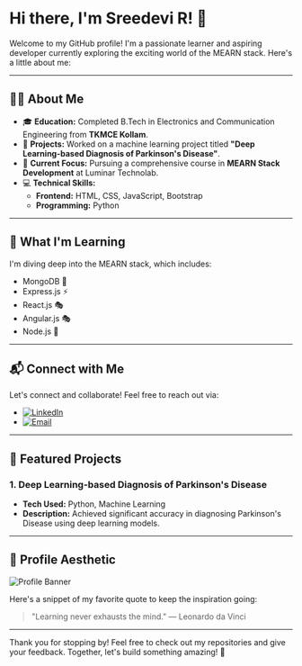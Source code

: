 # Hi there, I'm Sreedevi R! 👋

Welcome to my GitHub profile! I'm a passionate learner and aspiring developer currently exploring the exciting world of the MEARN stack. Here's a little about me:

---

## 👩‍💻 About Me

- 🎓 **Education:** Completed B.Tech in Electronics and Communication Engineering from **TKMCE Kollam**.
- 🤖 **Projects:** Worked on a machine learning project titled **"Deep Learning-based Diagnosis of Parkinson's Disease"**.
- 🚀 **Current Focus:** Pursuing a comprehensive course in **MEARN Stack Development** at Luminar Technolab.
- 💻 **Technical Skills:**
  - **Frontend:** HTML, CSS, JavaScript, Bootstrap
  - **Programming:** Python

---

## 🌱 What I'm Learning

I'm diving deep into the MEARN stack, which includes:

- MongoDB 🌱
- Express.js ⚡
- React.js 🎭
- Angular.js 🎭
- Node.js 🔧

---

## 📬 Connect with Me

Let's connect and collaborate! Feel free to reach out via:

- [![LinkedIn](https://img.shields.io/badge/-LinkedIn-blue?style=flat&logo=linkedin)](https://www.linkedin.com/in/sreedevi-r-4409bb213) 
- [![Email](https://img.shields.io/badge/-Email-red?style=flat&logo=gmail)](mailto:sreedeviraj26@example.com)

---

## 📂 Featured Projects

### 1. **Deep Learning-based Diagnosis of Parkinson's Disease**
- **Tech Used:** Python, Machine Learning
- **Description:** Achieved significant accuracy in diagnosing Parkinson's Disease using deep learning models.

---

## 🎨 Profile Aesthetic

![Profile Banner](https://via.placeholder.com/900x200?text=Welcome+to+Sreedevi's+GitHub+Profile!)

Here's a snippet of my favorite quote to keep the inspiration going:

> "Learning never exhausts the mind." — Leonardo da Vinci

---

Thank you for stopping by! Feel free to check out my repositories and give your feedback. Together, let's build something amazing! 🌟
 
